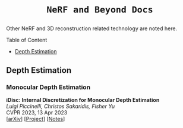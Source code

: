 # <p align='center'>`NeRF and Beyond Docs`</p>

Other NeRF and 3D reconstruction related technology are noted here.

<summary>Table of Content</summary>

- [Depth Estimation](#depth-estimation)

## Depth Estimation

### Monocular Depth Estimation

**iDisc: Internal Discretization for Monocular Depth Estimation**<br>
*Luigi Piccinelli, Christos Sakaridis, Fisher Yu*<br>
CVPR 2023, 13 Apr 2023<br>
[[arXiv](https://arxiv.org/abs/2304.06334)] [[Project](https://www.vis.xyz/pub/idisc/)] [[Notes](./paper_discussions/iDisc.md)]
